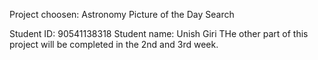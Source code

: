 Project choosen: Astronomy Picture of the Day Search

Student ID: 90541138318
Student name: Unish Giri
THe other part of this project will be completed in the 2nd and 3rd week.
